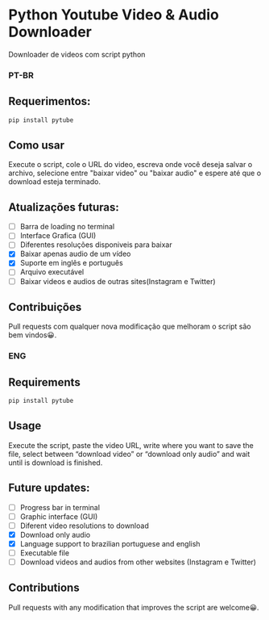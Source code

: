 # Python Youtube Video & Audio Downloader
Downloader de videos com script python
### PT-BR

## Requerimentos:
```bash
pip install pytube
```

## Como usar
Execute o script, cole o URL do video, escreva onde você deseja salvar o archivo, selecione entre "baixar video" ou "baixar audio" e espere até que o download esteja terminado.

## Atualizações futuras:
- [ ] Barra de loading no terminal
- [ ] Interface Grafica (GUI)
- [ ] Diferentes resoluções disponiveis para baixar
- [X] Baixar apenas audio de um vídeo
- [X] Suporte em inglês e português
- [ ] Arquivo executável
- [ ] Baixar videos e audios de outras sites(Instagram e Twitter)

## Contribuições
Pull requests com qualquer nova modificação que melhoram o script são bem vindos😀.

### ENG

## Requirements
```bash
pip install pytube
```

## Usage
Execute the script, paste the video URL, write where you want to save the file, select between “download video” or  “download only audio” and wait until is download is finished.

## Future updates:
- [ ] Progress bar in terminal
- [ ] Graphic interface (GUI)
- [ ] Diferent video resolutions to download
- [X] Download only audio
- [X] Language support to brazilian portuguese and english
- [ ] Executable file
- [ ] Download videos and audios from other websites (Instagram e Twitter)

## Contributions
Pull requests with any modification that improves the script are welcome😀.
